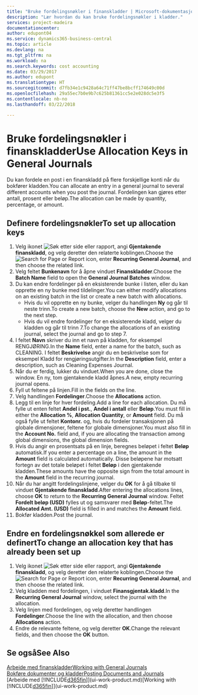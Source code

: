 ```yaml
---
title: "Bruke fordelingsnøkler i finanskladder | Microsoft-dokumentasjon"
description: "Lær hvordan du kan bruke fordelingsnøkler i kladder."
services: project-madeira
documentationcenter: 
author: edupont04
ms.service: dynamics365-business-central
ms.topic: article
ms.devlang: na
ms.tgt_pltfrm: na
ms.workload: na
ms.search.keywords: cost accounting
ms.date: 03/29/2017
ms.author: edupont
ms.translationtype: HT
ms.sourcegitcommit: d7fb34e1c9428a64c71ff47be8bcff174649c00d
ms.openlocfilehash: 29a55ec7b0e9b7c625b81361cc5e2e028dc5e3f5
ms.contentlocale: nb-no
ms.lasthandoff: 03/22/2018

---
```

# <a name="use-allocation-keys-in-general-journals"></a><span data-ttu-id="bcf0e-103">Bruke fordelingsnøkler i finanskladder</span><span class="sxs-lookup"><span data-stu-id="bcf0e-103">Use Allocation Keys in General Journals</span></span>
<span data-ttu-id="bcf0e-104">Du kan fordele en post i en finanskladd på flere forskjellige konti når du bokfører kladden.</span><span class="sxs-lookup"><span data-stu-id="bcf0e-104">You can allocate an entry in a general journal to several different accounts when you post the journal.</span></span> <span data-ttu-id="bcf0e-105">Fordelingen kan gjøres etter antall, prosent eller beløp.</span><span class="sxs-lookup"><span data-stu-id="bcf0e-105">The allocation can be made by quantity, percentage, or amount.</span></span>

## <a name="to-set-up-allocation-keys"></a><span data-ttu-id="bcf0e-106">Definere fordelingsnøkler</span><span class="sxs-lookup"><span data-stu-id="bcf0e-106">To set up allocation keys</span></span>
1. <span data-ttu-id="bcf0e-107">Velg ikonet ![Søk etter side eller rapport](media/ui-search/search_small.png "Søk etter side eller rapport"), angi **Gjentakende finanskladd**, og velg deretter den relaterte koblingen.</span><span class="sxs-lookup"><span data-stu-id="bcf0e-107">Choose the ![Search for Page or Report](media/ui-search/search_small.png "Search for Page or Report icon") icon, enter **Recurring General Journal**, and then choose the related link.</span></span>
2. <span data-ttu-id="bcf0e-108">Velg feltet **Bunkenavn** for å åpne vinduet **Finanskladder**.</span><span class="sxs-lookup"><span data-stu-id="bcf0e-108">Choose the **Batch Name** field to open the **General Journal Batches** window.</span></span>
3. <span data-ttu-id="bcf0e-109">Du kan endre fordelinger på en eksisterende bunke i listen, eller du kan opprette en ny bunke med tildelinger.</span><span class="sxs-lookup"><span data-stu-id="bcf0e-109">You can either modify allocations on an existing batch in the list or create a new batch with allocations.</span></span>
   * <span data-ttu-id="bcf0e-110">Hvis du vil opprette en ny bunke, velger du handlingen **Ny** og går til neste trinn.</span><span class="sxs-lookup"><span data-stu-id="bcf0e-110">To create a new batch, choose the **New** action, and go to the next step.</span></span>
   * <span data-ttu-id="bcf0e-111">Hvis du vil endre fordelinger for en eksisterende kladd, velger du kladden og går til trinn 7.</span><span class="sxs-lookup"><span data-stu-id="bcf0e-111">To change the allocations of an existing journal, select the journal and go to step 7.</span></span>    
4. <span data-ttu-id="bcf0e-112">I feltet **Navn** skriver du inn et navn på kladden, for eksempel RENGJØRING.</span><span class="sxs-lookup"><span data-stu-id="bcf0e-112">In the **Name** field, enter a name for the batch, such as CLEANING.</span></span> <span data-ttu-id="bcf0e-113">I feltet **Beskrivelse** angir du en beskrivelse som for eksempel Kladd for rengjøringsutgifter.</span><span class="sxs-lookup"><span data-stu-id="bcf0e-113">In the **Description** field, enter a description, such as Cleaning Expenses Journal.</span></span>
5. <span data-ttu-id="bcf0e-114">Når du er ferdig, lukker du vinduet.</span><span class="sxs-lookup"><span data-stu-id="bcf0e-114">When you are done, close the window.</span></span> <span data-ttu-id="bcf0e-115">En ny, tom gjentakende kladd åpnes.</span><span class="sxs-lookup"><span data-stu-id="bcf0e-115">A new, empty recurring journal opens.</span></span>
6. <span data-ttu-id="bcf0e-116">Fyll ut feltene på linjen.</span><span class="sxs-lookup"><span data-stu-id="bcf0e-116">Fill in the fields on the line.</span></span>
7. <span data-ttu-id="bcf0e-117">Velg handlingen **Fordelinger**.</span><span class="sxs-lookup"><span data-stu-id="bcf0e-117">Choose the **Allocations** action.</span></span>
8. <span data-ttu-id="bcf0e-118">Legg til en linje for hver fordeling.</span><span class="sxs-lookup"><span data-stu-id="bcf0e-118">Add a line for each allocation.</span></span> <span data-ttu-id="bcf0e-119">Du må fylle ut enten feltet **Andel i pst.**, **Andel i antall** eller **Beløp**.</span><span class="sxs-lookup"><span data-stu-id="bcf0e-119">You must fill in either the **Allocation %**, **Allocation Quantity**, or **Amount** field.</span></span> <span data-ttu-id="bcf0e-120">Du må også fylle ut feltet **Kontonr.** og, hvis du fordeler transaksjonen på globale dimensjoner, feltene for globale dimensjoner.</span><span class="sxs-lookup"><span data-stu-id="bcf0e-120">You must also fill in the **Account No.** field and, if you are allocating the transaction among global dimensions, the global dimension fields.</span></span>
9. <span data-ttu-id="bcf0e-121">Hvis du angir en prosentsats på en linje, beregnes beløpet i feltet **Beløp** automatisk.</span><span class="sxs-lookup"><span data-stu-id="bcf0e-121">If you enter a percentage on a line, the amount in the **Amount** field is calculated automatically.</span></span> <span data-ttu-id="bcf0e-122">Disse beløpene har motsatt fortegn av det totale beløpet i feltet **Beløp** i den gjentakende kladden.</span><span class="sxs-lookup"><span data-stu-id="bcf0e-122">These amounts have the opposite sign from the total amount in the **Amount** field in the recurring journal.</span></span>
10. <span data-ttu-id="bcf0e-123">Når du har angitt fordelingslinjene, velger du **OK** for å gå tilbake til vinduet **Gjentakende finanskladd**.</span><span class="sxs-lookup"><span data-stu-id="bcf0e-123">After entering the allocations lines, choose **OK** to return to the **Recurring General Journal** window.</span></span> <span data-ttu-id="bcf0e-124">Feltet **Fordelt beløp (USD)** fylles ut og samsvarer med **Beløp**-feltet.</span><span class="sxs-lookup"><span data-stu-id="bcf0e-124">The **Allocated Amt. (USD)** field is filled in and matches the **Amount** field.</span></span>
11. <span data-ttu-id="bcf0e-125">Bokfør kladden.</span><span class="sxs-lookup"><span data-stu-id="bcf0e-125">Post the journal.</span></span>

## <a name="to-change-an-allocation-key-that-has-already-been-set-up"></a><span data-ttu-id="bcf0e-126">Endre en fordelingsnøkkel som allerede er definert</span><span class="sxs-lookup"><span data-stu-id="bcf0e-126">To change an allocation key that has already been set up</span></span>
1. <span data-ttu-id="bcf0e-127">Velg ikonet ![Søk etter side eller rapport](media/ui-search/search_small.png "Søk etter side eller rapport"), angi **Gjentakende finanskladd**, og velg deretter den relaterte koblingen.</span><span class="sxs-lookup"><span data-stu-id="bcf0e-127">Choose the ![Search for Page or Report](media/ui-search/search_small.png "Search for Page or Report icon") icon, enter **Recurring General Journal**, and then choose the related link.</span></span>
2. <span data-ttu-id="bcf0e-128">Velg kladden med fordelingen, i vinduet **Finansgjentak.kladd**.</span><span class="sxs-lookup"><span data-stu-id="bcf0e-128">In the **Recurring General Journal** window, select the journal with the allocation.</span></span>
3. <span data-ttu-id="bcf0e-129">Velg linjen med fordelingen, og velg deretter handlingen **Fordelinger**.</span><span class="sxs-lookup"><span data-stu-id="bcf0e-129">Choose the line with the allocation, and then choose **Allocations** action.</span></span>
4. <span data-ttu-id="bcf0e-130">Endre de relevante feltene, og velg deretter **OK**.</span><span class="sxs-lookup"><span data-stu-id="bcf0e-130">Change the relevant fields, and then choose the **OK** button.</span></span>

## <a name="see-also"></a><span data-ttu-id="bcf0e-131">Se også</span><span class="sxs-lookup"><span data-stu-id="bcf0e-131">See Also</span></span>
[<span data-ttu-id="bcf0e-132">Arbeide med finanskladder</span><span class="sxs-lookup"><span data-stu-id="bcf0e-132">Working with General Journals</span></span>](ui-work-general-journals.md)  
[<span data-ttu-id="bcf0e-133">Bokføre dokumenter og kladder</span><span class="sxs-lookup"><span data-stu-id="bcf0e-133">Posting Documents and Journals</span></span>](ui-post-documents-journals.md)  
<span data-ttu-id="bcf0e-134">[Arbeide med [!INCLUDE[d365fin](includes/d365fin_md.md)]](ui-work-product.md)</span><span class="sxs-lookup"><span data-stu-id="bcf0e-134">[Working with [!INCLUDE[d365fin](includes/d365fin_md.md)]](ui-work-product.md)</span></span>

